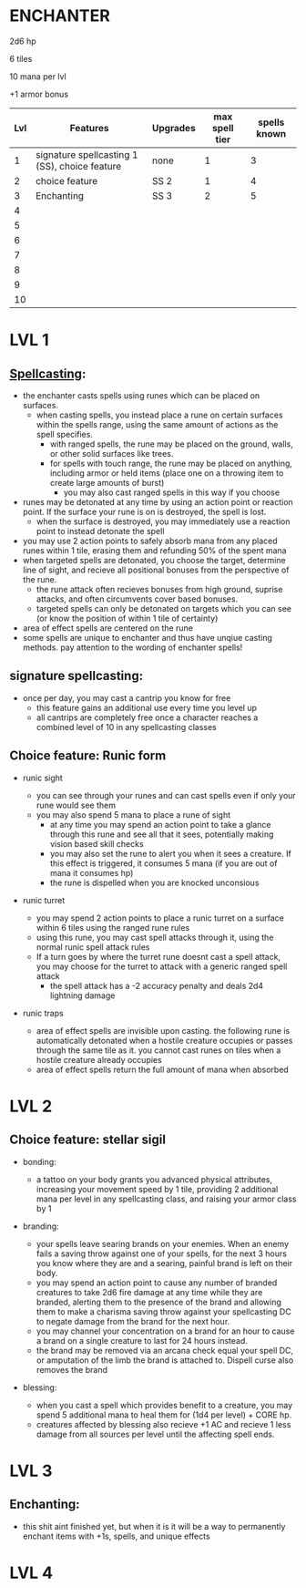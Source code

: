 # ENCHANTER

2d6 hp

6 tiles

10 mana per lvl

+1 armor bonus

|Lvl| Features | Upgrades | max spell tier | spells known |
|---|---|---|---|---|
|1| signature spellcasting 1 (SS), choice feature | none | 1 | 3 |
|2| choice feature | SS 2 | 1 | 4 |
|3| Enchanting | SS 3 | 2 | 5 |
|4| | | |
|5| | | |
|6| | | |
|7| | | |
|8| | | |
|9| | | |
|10| | | |

# LVL 1

## [Spellcasting](spellcasting/enchanterlist):

* the enchanter casts spells using runes which can be placed on surfaces.
  * when casting spells, you instead place a rune on certain surfaces within the spells range, using the same amount of actions as the spell specifies.
    * with ranged spells, the rune may be placed on the ground, walls, or other solid surfaces like trees.
    * for spells with touch range, the rune may be placed on anything, including armor or held items (place one on a throwing item to create large amounts of burst)
       * you may also cast ranged spells in this way if you choose
* runes may be detonated at any time by using an action point or reaction point. If the surface your rune is on is destroyed, the spell is lost.
   * when the surface is destroyed, you may immediately use a reaction point to instead detonate the spell
* you may use 2 action points to safely absorb mana from any placed runes within 1 tile, erasing them and refunding 50% of the spent mana
* when targeted spells are detonated, you choose the target, determine line of sight, and recieve all positional bonuses from the perspective of the rune.
   * the rune attack often recieves bonuses from high ground, suprise attacks, and often circumvents cover based bonuses.
   * targeted spells can only be detonated on targets which you can see (or know the position of within 1 tile of certainty)
* area of effect spells are centered on the rune
* some spells are unique to enchanter and thus have unqiue casting methods. pay attention to the wording of enchanter spells!

## signature spellcasting:
- once per day, you may cast a cantrip you know for free
   - this feature gains an additional use every time you level up
   - all cantrips are completely free once a character reaches a combined level of 10 in any spellcasting classes

## Choice feature: Runic form 

* runic sight
   * you can see through your runes and can cast spells even if only your rune would see them
   * you may also spend 5 mana to place a rune of sight
      * at any time you may spend an action point to take a glance through this rune and see all that it sees, potentially making vision based skill checks
      * you may also set the rune to alert you when it sees a creature. If this effect is triggered, it consumes 5 mana (if you are out of mana it consumes hp)
      * the rune is dispelled when you are knocked unconsious

* runic turret
   * you may spend 2 action points to place a runic turret on a surface within 6 tiles using the ranged rune rules
   * using this rune, you may cast spell attacks through it, using the normal runic spell attack rules
   * If a turn goes by where the turret rune doesnt cast a spell attack, you may choose for the turret to attack with a generic ranged spell attack
      * the spell attack has a -2 accuracy penalty and deals 2d4 lightning damage

* runic traps
   * area of effect spells are invisible upon casting. the following rune is automatically detonated when a hostile creature occupies or passes through the same tile as it. you cannot cast runes on tiles when a hostile creature already occupies
   * area of effect spells return the full amount of mana when absorbed

# LVL 2

## Choice feature: stellar sigil

* bonding:
   * a tattoo on your body grants you advanced physical attributes, increasing your movement speed by 1 tile, providing 2 additional mana per level in any spellcasting class, and raising your armor class by 1

* branding:
   * your spells leave searing brands on your enemies. When an enemy fails a saving throw against one of your spells, for the next 3 hours you know where they are and a searing, painful brand is left on their body.
   * you may spend an action point to cause any number of branded creatures to take 2d6 fire damage at any time while they are branded, alerting them to the presence of the brand and allowing them to make a charisma saving throw against your spellcasting DC to negate damage from the brand for the next hour.
   * you may channel your concentration on a brand for an hour to cause a brand on a single creature to last for 24 hours instead.
   * the brand may be removed via an arcana check equal your spell DC, or amputation of the limb the brand is attached to. Dispell curse also removes the brand

 * blessing:
    * when you cast a spell which provides benefit to a creature, you may spend 5 additional mana to heal them for (1d4 per level) + CORE hp. 
    * creatures affected by blessing also recieve +1 AC and recieve 1 less damage from all sources per level until the affecting spell ends.
  
# LVL 3

## Enchanting:
 - this shit aint finished yet, but when it is it will be a way to permanently enchant items with +1s, spells, and unique effects

# LVL 4



 
